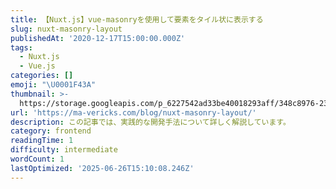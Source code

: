 ```yaml
---
title: 【Nuxt.js】vue-masonryを使用して要素をタイル状に表示する
slug: nuxt-masonry-layout
publishedAt: '2020-12-17T15:00:00.000Z'
tags:
  - Nuxt.js
  - Vue.js
categories: []
emoji: "\U0001F43A"
thumbnail: >-
  https://storage.googleapis.com/p_6227542ad33be40018293aff/348c8976-23e8-4d25-964f-bdaa530a94e4/nuxt-masonry-layout.gif
url: 'https://ma-vericks.com/blog/nuxt-masonry-layout/'
description: この記事では、実践的な開発手法について詳しく解説しています。
category: frontend
readingTime: 1
difficulty: intermediate
wordCount: 1
lastOptimized: '2025-06-26T15:10:08.246Z'
---
```


